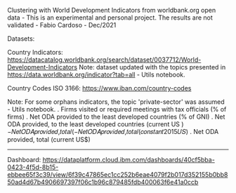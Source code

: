 Clustering with World Development Indicators from worldbank.org open data -
This is an experimental and personal project. The results are not validated - Fabio Cardoso - Dec/2021


Datasets:


Country Indicators:
https://datacatalog.worldbank.org/search/dataset/0037712/World-Development-Indicators
Note: dataset updated with the topics presented in https://data.worldbank.org/indicator?tab=all - Utils notebook.


Country Codes ISO 3166:
https://www.iban.com/country-codes


Note:
For some orphans indicators, the topic 'private-sector' was assumed - Utils notebook.
. Firms visited or required meetings with tax officials (% of firms)
. Net ODA provided to the least developed countries (% of GNI)
. Net ODA provided, to the least developed countries (current US )−𝑁𝑒𝑡𝑂𝐷𝐴𝑝𝑟𝑜𝑣𝑖𝑑𝑒𝑑,𝑡𝑜𝑡𝑎𝑙(−𝑁𝑒𝑡𝑂𝐷𝐴𝑝𝑟𝑜𝑣𝑖𝑑𝑒𝑑,𝑡𝑜𝑡𝑎𝑙(𝑐𝑜𝑛𝑠𝑡𝑎𝑛𝑡2015𝑈𝑆)
. Net ODA provided, total (current US$)


---
Dashboard:
https://dataplatform.cloud.ibm.com/dashboards/40cf5bba-0423-4f5d-8b15-ebbee65f3c39/view/6f39c47865ec1cc252b6eae4079f2b017d352155b0bb850ad4d67b4906697397f06c1b96c879485fdb400063f6e41a0ccb
